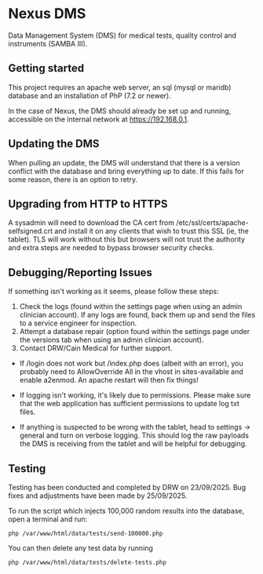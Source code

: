 # Nexus DMS

Data Management System (DMS) for medical tests, quality control and instruments (SAMBA III).

## Getting started

This project requires an apache web server, an sql (mysql or maridb) database and an installation of PhP (7.2 or newer).

In the case of Nexus, the DMS should already be set up and running, accessible on the internal network at https://192.168.0.1.

## Updating the DMS

When pulling an update, the DMS will understand that there is a version conflict with the database and bring everything up to date. If this fails for some reason, there is an option to retry.

## Upgrading from HTTP to HTTPS

A sysadmin will need to download the CA cert from /etc/ssl/certs/apache-selfsigned.crt and install it on any clients that wish to trust this SSL (ie, the tablet). TLS will work without this but browsers will not trust the authority and extra steps are needed to bypass browser security checks.

## Debugging/Reporting Issues

If something isn't working as it seems, please follow these steps:

1. Check the logs (found within the settings page when using an admin clinician account). If any logs are found, back them up and send the files to a service engineer for inspection.
2. Attempt a database repair (option found within the settings page under the versions tab when using an admin clinician account).
3. Contact DRW/Cain Medical for further support.

- If /login does not work but /index.php does (albeit with an error), you probably need to AllowOverride All in the vhost in sites-available and enable a2enmod. An apache restart will then fix things!

- If logging isn't working, it's likely due to permissions. Please make sure that the web application has sufficient permissions to update log txt files.

- If anything is suspected to be wrong with the tablet, head to settings -> general and turn on verbose logging. This should log the raw payloads the DMS is receiving from the tablet and will be helpful for debugging.

## Testing

Testing has been conducted and completed by DRW on 23/09/2025. Bug fixes and adjustments have been made by 25/09/2025.

To run the script which injects 100,000 random results into the database, open a terminal and run:

```
php /var/www/html/data/tests/send-100000.php
```

You can then delete any test data by running

```
php /var/www/html/data/tests/delete-tests.php
```